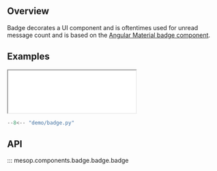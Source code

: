 ## Overview

Badge decorates a UI component and is oftentimes used for unread message count and is based on the [Angular Material badge component](https://material.angular.io/components/badge/overview).

## Examples

<iframe class="component-demo" src="/mesop/demo/?demo=badge" style="height: 100px"></iframe>

```python
--8<-- "demo/badge.py"
```

## API

::: mesop.components.badge.badge.badge
